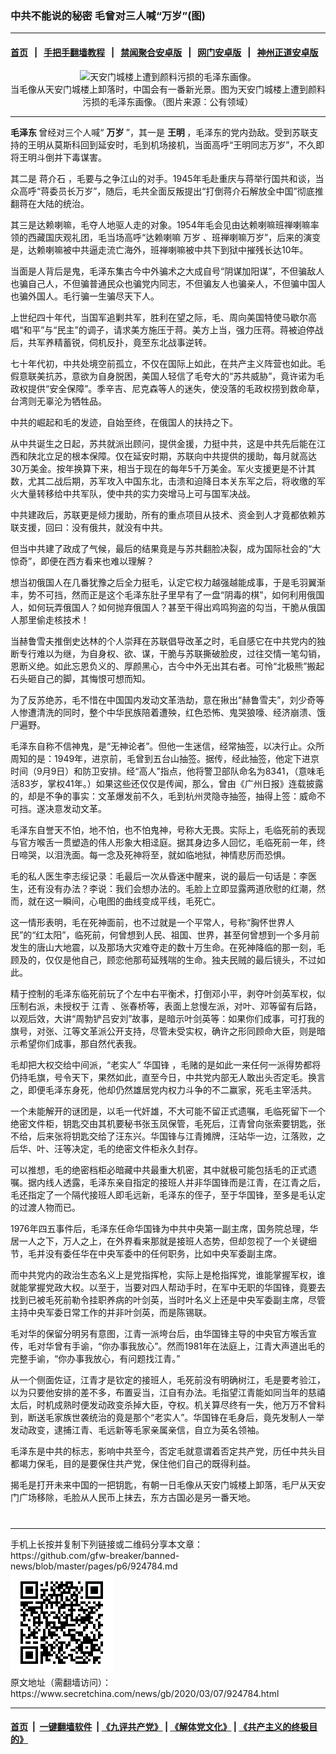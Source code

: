 ### 中共不能说的秘密 毛曾对三人喊“万岁”(图)
------------------------

#### [首页](https://github.com/gfw-breaker/banned-news/blob/master/README.md) &nbsp;&nbsp;|&nbsp;&nbsp; [手把手翻墙教程](https://github.com/gfw-breaker/guides/wiki) &nbsp;&nbsp;|&nbsp;&nbsp; [禁闻聚合安卓版](https://github.com/gfw-breaker/bn-android) &nbsp;&nbsp;|&nbsp;&nbsp; [网门安卓版](https://github.com/oGate2/oGate) &nbsp;&nbsp;|&nbsp;&nbsp; [神州正道安卓版](https://github.com/SzzdOgate/update) 



<div class="article_right" style="fone-color:#000">
 <p style="text-align: center;">
  <img alt="天安门城楼上遭到颜料污损的毛泽东画像。" src="http://img2.secretchina.com/pic/2019/4-20/p2407701a813425123-ss.jpg"/>
  <br>
   当毛像从天安门城楼上卸落时，中国会有一番新光景。图为天安门城楼上遭到颜料污损的毛泽东画像。（图片来源：公有领域）
   <span id="hideid" name="hideid" style="color:red;display:none;">
    <span href="https://www.secretchina.com">
    </span>
   </span>
  </br>
 </p>
 <div id="txt-mid1-t21-2017">
  

---


  </div>
 </div>
 <p>
  <strong>
   <span href="https://www.secretchina.com/news/gb/tag/毛泽东" target="_blank">
    毛泽东
   </span>
  </strong>
  曾经对三个人喊“
  <strong>
   万岁
  </strong>
  ”，其一是
  <strong>
   王明
  </strong>
  ，毛泽东的党内劲敌。受到苏联支持的王明从莫斯科回到延安时，毛到机场接机，当面高呼“王明同志万岁”，不久即将王明斗倒并下毒谋害。
  <span id="hideid" name="hideid" style="color:red;display:none;">
   <span href="https://www.secretchina.com">
   </span>
  </span>
 </p>
 <p>
  其二是
  <span href="https://www.secretchina.com/news/gb/tag/蒋介石" target="_blank">
   蒋介石
  </span>
  ，毛要与之争江山的对手。1945年毛赴重庆与蒋举行国共和谈，当众高呼“蒋委员长万岁”，随后，毛共全面反叛提出“打倒蒋介石解放全中国”彻底推翻蒋在大陆的统治。
 </p>
 <p>
  其三是达赖喇嘛，毛夺人地驱人走的对象。1954年毛会见由达赖喇嘛班禅喇嘛率领的西藏国庆观礼团，毛当场高呼“达赖喇嘛
  <span href="https://www.secretchina.com/news/gb/tag/万岁" target="_blank">
   万岁
  </span>
  、班禅喇嘛万岁”，后来的演变是，达赖喇嘛被中共逼走流亡海外，班禅喇嘛被中共下到狱中摧残长达10年。
 </p>
 <p>
  当面是人背后是鬼，毛泽东集古今中外骗术之大成自号“阴谋加阳谋”，不但骗敌人也骗自己人，不但骗普通民众也骗党内同志，不但骗友人也骗亲人，不但骗中国人也骗外国人。毛行骗一生骗尽天下人。
 </p>
 <p>
  上世纪四十年代，当国军追剿共军，胜利在望之际，毛、周向美国特使马歇尔高唱“和平”与“民主”的调子，请求美方施压于蒋。美方上当，强力压蒋。蒋被迫停战后，共军养精蓄锐，伺机反扑，竟至东北战事逆转。
 </p>
 <p>
  七十年代初，中共处境空前孤立，不仅在国际上如此，在共产主义阵营也如此。毛假意联美抗苏，意欲为自身脱困，美国人轻信了毛夸大的“苏共威胁”，竟许诺为毛政权提供“安全保障”。季辛吉、尼克森等人的迷失，使没落的毛政权捞到救命草，台湾则无辜沦为牺牲品。
 </p>
 <p>
  中共的崛起和毛的发迹，自始至终，在俄国人的扶持之下。
 </p>
 <p>
  从中共诞生之日起，苏共就派出顾问，提供金援，力挺中共，这是中共先后能在江西和陕北立足的根本保障。仅在延安时期，苏联向中共提供的援助，每月就高达30万美金。按年换算下来，相当于现在的每年5千万美金。军火支援更是不计其数，尤其二战后期，苏军攻入中国东北，击溃和迫降日本关东军之后，将收缴的军火大量转移给中共军队，使中共的实力突增马上可与国军决战。
 </p>
 <p>
  中共建政后，苏联更是倾力援助，所有的重点项目从技术、资金到人才竟都依赖苏联支援，回曰：没有俄共，就没有中共。
 </p>
 <p>
  但当中共建了政成了气候，最后的结果竟是与苏共翻脸决裂，成为国际社会的“大惊奇”，即便在西方看来也难以理解？
 </p>
 <p>
  想当初俄国人在几番犹豫之后全力挺毛，认定它权力越强越能成事，于是毛羽翼渐丰，势不可挡，然而正是这个毛泽东肚子里早有了一盘“阴毒的棋”，如何利用俄国人，如何玩弄俄国人？如何抛弃俄国人？甚至干得出鸡鸣狗盗的勾当，干脆从俄国人那里偷走核技术！
 </p>
 <p>
  当赫鲁雪夫推倒史达林的个人崇拜在苏联倡导改革之时，毛自感它在中共党内的独断专行难以为继，为自身权、欲、谋，干脆与苏联撕破脸皮，过往交情一笔勾销，恩断义绝。如此忘恩负义的、厚颜黑心，古今中外无出其右者。可怜“北极熊”搬起石头砸自己的脚，其悔恨可想而知。
 </p>
 <p>
  为了反苏绝苏，毛不惜在中国国内发动文革浩劫，意在揪出“赫鲁雪夫”，刘少奇等人惨遭清洗的同时，整个中华民族陪着遭殃，红色恐怖、鬼哭狼嚎、经济崩溃、饿尸遍野。
 </p>
 <p>
  毛泽东自称不信神鬼，是“无神论者”。但他一生迷信，经常抽签，以决行止。众所周知的是：1949年，进京前，毛曾到五台山抽签。据传，经此抽签，他定下进京时间（9月9日）和防卫安排。经“高人”指点，他将警卫部队命名为8341，（意味毛活83岁，掌权41年。）如果这些还仅仅是传闻，那么，曾由《广州日报》连载披露的，却是不争的事实：文革爆发前不久，毛到杭州灵隐寺抽签，抽得上签：威命不可挡。遂决意发动文革。
 </p>
 <center>
  <div style="max-width: 632px;height:180px; display: none; text-align: center; margin: 0 auto; overflow: hidden;overflow-x: hidden;">
   <div id="taboola-midarticle-thumbnails" style="max-width: 632px;height:180px;overflow: hidden;overflow-x: hidden;">
   </div>
  </div>
  <div>
   <ins class="adsbygoogle" data-ad-client="ca-pub-1276641434651360" data-ad-format="fluid" data-ad-layout="in-article" data-ad-slot="5164544770" style="display:block; text-align:center;">
   </ins>
  </div>
 </center>
 <p>
  毛泽东自誉天不怕，地不怕，也不怕鬼神，号称大无畏。实际上，毛临死前的表现与官方喉舌一贯塑造的伟人形象大相迳庭。据其身边多人回忆，毛临死前一年，终日啼哭，以泪洗面。每一念及死神将至，就如临地狱，神情悲厉而恐惧。
 </p>
 <p>
  毛的私人医生李志绥记录：毛最后一次从昏迷中醒来，说的最后一句话是：李医生，还有没有办法？李说：我们会想办法的。毛脸上立即显露两道欣慰的红潮，然而，就在这一瞬间，心电图的曲线变成平线，毛死亡。
 </p>
 <p>
  这一情形表明，毛在死神面前，也不过就是一个平常人，号称“胸怀世界人民”的“红太阳”，临死前，何曾想到人民、祖国、世界，甚至何曾想到一个多月前发生的唐山大地震，以及那场大灾难夺走的数十万生命。在死神降临的那一刻，毛顾及的，仅仅是他自己，顾恋他那苟延残喘的生命。独夫民贼的最后镜头，不过如此。
 </p>
 <p>
  精于控制的毛泽东临死前玩了个左中右平衡术，打倒邓小平，剥夺叶剑英军权，似压制右派，未授权于
  <span href="https://www.secretchina.com/news/gb/tag/江青" target="_blank">
   江青
  </span>
  、张春桥等，表面上怠慢左派，对叶、邓等留有后路，以观后效，大讲“周勃铲吕安刘”故事，是暗示叶剑英等：如果你们成事，可打我的旗号，对张、江等文革派公开支持，尽管未受实权，确许之形同顾命大臣，则是暗示希望你们成事，那自然代表我。
 </p>
 <center>
  <ins class="adsbygoogle" data-ad-client="ca-pub-1276641434651360" data-ad-format="fluid" data-ad-layout="in-article" data-ad-slot="3646767294" style="display:block; text-align:center;">
  </ins>
 </center>
 <p>
  毛却把大权交给中间派，“老实人”
  <span href="https://www.secretchina.com/news/gb/tag/华国锋" target="_blank">
   华国锋
  </span>
  ，毛赌的是如此一来任何一派得势都将仍持毛旗，号令天下，果然如此，直至今日，中共党内部无人敢出头否定毛。换言之，即便毛泽东身死，他却仍然雄居党内权力斗争的不二赢家，死毛主宰活共。
 </p>
 <p>
  一个未能解开的谜团是，以毛一代奸雄，不大可能不留正式遗嘱，毛临死留下一个绝密文件柜，钥匙交由其机要秘书张玉凤保管，毛死后，江青曾向张索要钥匙，张不给，后来张将钥匙交给了汪东兴。华国锋与江青摊牌，汪站华一边，江落败，之后华、叶、汪等决定，毛的绝密文件柜永久封存。
 </p>
 <p>
  可以推想，毛的绝密档柜必暗藏中共最重大机密，其中就极可能包括毛的正式遗嘱。据内线人透露，毛泽东亲自指定的接班人并非华国锋而是江青，在江青之后，毛还指定了一个隔代接班人即毛远新，毛泽东的侄子，至于华国锋，至多是毛认定的过渡人物而已。
 </p>
 <p>
  1976年四五事件后，毛泽东任命华国锋为中共中央第一副主席，国务院总理，华居一人之下，万人之上，在外界看来那就是接班人态势，但却忽视了一个关键细节，毛并没有委任华在中央军委中的任何职务，比如中央军委副主席。
 </p>
 <p>
  而中共党内的政治生态名义上是党指挥枪，实际上是枪指挥党，谁能掌握军权，谁就能掌握党政大权。以至于，当要对四人帮动手时，在军中无职的华国锋，竟要去找到已被毛死前勒令挂职养病的叶剑英，当时叶名义上还是中央军委副主席，尽管主持中央军委日常工作的并非叶剑英，而是陈锡联。
 </p>
 <p>
  毛对华的保留分明另有意图，江青一派垮台后，由华国锋主导的中央官方喉舌宣传，毛对华曾有手谕，“你办事我放心”。然而1981年在法庭上，江青大声道出毛的完整手谕，“你办事我放心，有问题找江青。”
 </p>
 <p>
  从一个侧面佐证，江青才是钦定的接班人，毛死前没有明确树江，毛是要考验江，以为只要他安排的差不多，布置妥当，江自有办法。毛指望江青能如同当年的慈禧太后，时机成熟时便发动政变杀掉大臣，夺权。机关算尽终有一失，他万万不曾料到，断送毛家族世袭统治的竟是那个“老实人”。华国锋在毛身后，竟先发制人一举发动政变，逮捕江青、毛远新等毛家亲属亲信，自立为英名领袖。
 </p>
 <p>
  毛泽东是中共的标志，影响中共至今，否定毛就意谓着否定共产党，历任中共头目都竭力保毛，目的是要保住共产党，保住他们自己的既得利益。
 </p>
 <p>
  揭毛是打开未来中国的一把钥匙，有朝一日毛像从天安门城楼上卸落，毛尸从天安门广场移除，毛脸从人民币上抹去，东方古国必是另一番天地。
  <center>
   <div>
    <div id="txt-mid2-t22-2017" style="display: block;  max-height: 351px;  overflow: hidden;">
     <div id="SC-21xxx">
     </div>
     <ins class="adsbygoogle" data-ad-client="ca-pub-1276641434651360" data-ad-format="auto" data-ad-slot="4301710469" data-full-width-responsive="true" style="display:block">
     </ins>
    </div>
   </div>
  </center>
  <div style="padding-top:12px;">
  </div>
 </p>
</div>

<hr/>
手机上长按并复制下列链接或二维码分享本文章：<br/>
https://github.com/gfw-breaker/banned-news/blob/master/pages/p6/924784.md <br/>
<a href='https://github.com/gfw-breaker/banned-news/blob/master/pages/p6/924784.md'><img src='https://github.com/gfw-breaker/banned-news/blob/master/pages/p6/924784.md.png'/></a> <br/>
原文地址（需翻墙访问）：https://www.secretchina.com/news/gb/2020/03/07/924784.html


------------------------
#### [首页](https://github.com/gfw-breaker/banned-news/blob/master/README.md) &nbsp;|&nbsp; [一键翻墙软件](https://github.com/gfw-breaker/nogfw/blob/master/README.md) &nbsp;| [《九评共产党》](https://github.com/gfw-breaker/9ping.md/blob/master/README.md#九评之一评共产党是什么) | [《解体党文化》](https://github.com/gfw-breaker/jtdwh.md/blob/master/README.md) | [《共产主义的终极目的》](https://github.com/gfw-breaker/gczydzjmd.md/blob/master/README.md)


<img src='http://gfw-breaker.win/banned-news/pages/p6/924784.md' width='0px' height='0px'/>